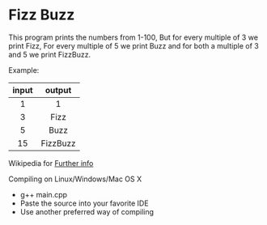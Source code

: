 # Fizz Buzz
This program prints the numbers from 1-100, But for every multiple of 3 we print Fizz, 
For every multiple of 5 we print Buzz and for both a multiple of 3 and 5 we print FizzBuzz.

Example:

| input | output |
|  :-:  |  :-:   |
|  1    |   1    |
|  3    |   Fizz |
|  5    |   Buzz |
|  15   |FizzBuzz|

Wikipedia for [Further info](https://en.wikipedia.org/wiki/Fizz_buzz)

Compiling on Linux/Windows/Mac OS X
  - g++ main.cpp
  - Paste the source into your favorite IDE
  - Use another preferred way of compiling
